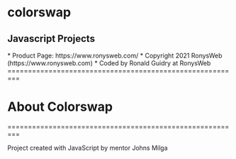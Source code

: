 # colorswap

<h2>Javascript Projects</h2>
 * Product Page: https://www.ronysweb.com/
 * Copyright 2021 RonysWeb (https://www.ronysweb.com)
 * Coded by Ronald Guidry at RonysWeb
=========================================================
<h1>About Colorswap</h1>
=========================================================
<p>Project created with JavaScript by mentor Johns Milga</p>
